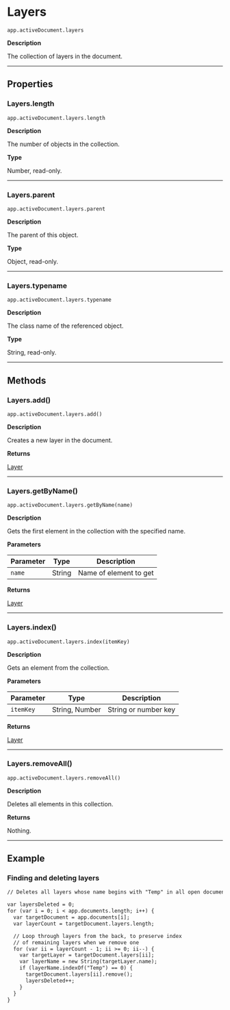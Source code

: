 <a id="jsobjref-layers"></a>

# Layers

`app.activeDocument.layers`

**Description**

The collection of layers in the document.

---

## Properties

<a id="jsobjref-layers-length"></a>

### Layers.length

`app.activeDocument.layers.length`

**Description**

The number of objects in the collection.

**Type**

Number, read-only.

---

<a id="jsobjref-layers-parent"></a>

### Layers.parent

`app.activeDocument.layers.parent`

**Description**

The parent of this object.

**Type**

Object, read-only.

---

<a id="jsobjref-layers-typename"></a>

### Layers.typename

`app.activeDocument.layers.typename`

**Description**

The class name of the referenced object.

**Type**

String, read-only.

---

## Methods

<a id="jsobjref-layers-add"></a>

### Layers.add()

`app.activeDocument.layers.add()`

**Description**

Creates a new layer in the document.

**Returns**

[Layer](Layer.md#jsobjref-layer)

---

<a id="jsobjref-layers-getbyname"></a>

### Layers.getByName()

`app.activeDocument.layers.getByName(name)`

**Description**

Gets the first element in the collection with the specified name.

**Parameters**

| Parameter   | Type   | Description            |
|-------------|--------|------------------------|
| `name`      | String | Name of element to get |

**Returns**

[Layer](Layer.md#jsobjref-layer)

---

<a id="jsobjref-layers-index"></a>

### Layers.index()

`app.activeDocument.layers.index(itemKey)`

**Description**

Gets an element from the collection.

**Parameters**

| Parameter   | Type           | Description          |
|-------------|----------------|----------------------|
| `itemKey`   | String, Number | String or number key |

**Returns**

[Layer](Layer.md#jsobjref-layer)

---

<a id="jsobjref-layers-removeall"></a>

### Layers.removeAll()

`app.activeDocument.layers.removeAll()`

**Description**

Deletes all elements in this collection.

**Returns**

Nothing.

---

## Example

### Finding and deleting layers

```default
// Deletes all layers whose name begins with "Temp" in all open documents

var layersDeleted = 0;
for (var i = 0; i < app.documents.length; i++) {
  var targetDocument = app.documents[i];
  var layerCount = targetDocument.layers.length;

  // Loop through layers from the back, to preserve index
  // of remaining layers when we remove one
  for (var ii = layerCount - 1; ii >= 0; ii--) {
    var targetLayer = targetDocument.layers[ii];
    var layerName = new String(targetLayer.name);
    if (layerName.indexOf("Temp") == 0) {
      targetDocument.layers[ii].remove();
      layersDeleted++;
    }
  }
}
```
